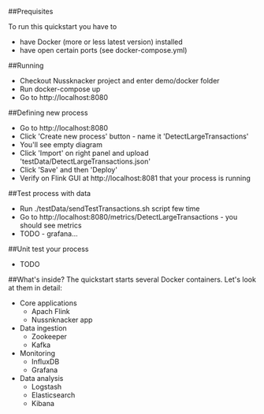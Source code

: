 ##Prequisites

To run this quickstart you have to 
* have Docker (more or less latest version) installed
* have open certain ports (see docker-compose.yml)

##Running

* Checkout Nussknacker project and enter demo/docker folder
* Run docker-compose up
* Go to http://localhost:8080

##Defining new process

* Go to http://localhost:8080
* Click 'Create new process' button - name it 'DetectLargeTransactions'
* You'll see empty diagram
* Click 'Import' on right panel and upload 'testData/DetectLargeTransactions.json'
* Click 'Save' and then 'Deploy'
* Verify on Flink GUI at http://localhost:8081 that your process is running

##Test process with data
* Run ./testData/sendTestTransactions.sh script few time
* Go to http://localhost:8080/metrics/DetectLargeTransactions - you should see metrics
* TODO - grafana... 

##Unit test your process
* TODO

##What's inside?
The quickstart starts several Docker containers. Let's look at them in detail:
* Core applications
  * Apach Flink
  * Nussnknacker app
* Data ingestion
  * Zookeeper
  * Kafka
* Monitoring
  * InfluxDB
  * Grafana
* Data analysis  
  * Logstash
  * Elasticsearch
  * Kibana
